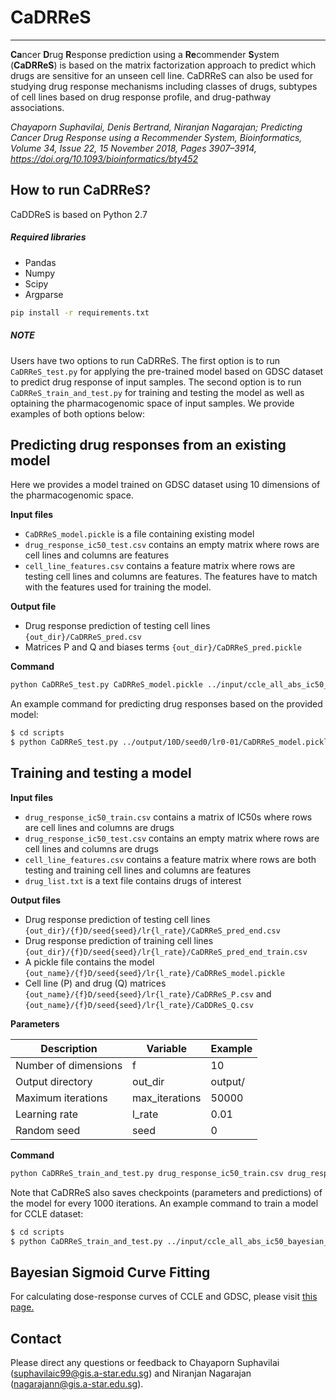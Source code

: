 # CaDRReS
---

**Ca**ncer **D**rug **R**esponse prediction using a **Re**commender **S**ystem (**CaDRReS**) is based on the matrix factorization approach to predict which drugs are sensitive for an unseen cell line. CaDRReS can also be used for studying drug response mechanisms including classes of drugs, subtypes of cell lines based on drug response profile, and drug-pathway associations.

*Chayaporn Suphavilai, Denis Bertrand, Niranjan Nagarajan; Predicting Cancer Drug Response using a Recommender System, Bioinformatics, Volume 34, Issue 22, 15 November 2018, Pages 3907–3914, https://doi.org/10.1093/bioinformatics/bty452*

## How to run CaDRReS?

CaDDReS is based on Python 2.7
##### Required libraries
- Pandas
- Numpy
- Scipy
- Argparse

```sh
pip install -r requirements.txt
```

##### NOTE

Users have two options to run CaDRReS. The first option is to run `CaDRReS_test.py` for applying the pre-trained model based on GDSC dataset to predict drug response of input samples. The second option is to run `CaDRReS_train_and_test.py` for training and testing the model as well as optaining the pharmacogenomic space of input samples. We provide examples of both options below:

## Predicting drug responses from an existing model

Here we provides a model trained on GDSC dataset using 10 dimensions of the pharmacogenomic space.

__Input files__
- `CaDRReS_model.pickle` is a file containing existing model
- `drug_response_ic50_test.csv` contains an empty matrix where rows are cell lines and columns are features
- `cell_line_features.csv` contains a feature matrix where rows are testing cell lines and columns are features. The features have to match with the features used for training the model.

__Output file__
- Drug response prediction of testing cell lines `{out_dir}/CaDRReS_pred.csv`
- Matrices P and Q and biases terms `{out_dir}/CaDRReS_pred.pickle`

__Command__
```sh
python CaDRReS_test.py CaDRReS_model.pickle ../input/ccle_all_abs_ic50_bayesian_sigmoid.csv ../input/ccle_cellline_pcor_ess_genes.csv {out_dir}
```

An example command for predicting drug responses based on the provided model:
```sh
$ cd scripts
$ python CaDRReS_test.py ../output/10D/seed0/lr0-01/CaDRReS_model.pickle ../input/ccle_all_abs_ic50_bayesian_sigmoid.csv ../input/ccle_cellline_pcor_ess_genes.csv ../output
```

## Training and testing a model

__Input files__
- `drug_response_ic50_train.csv` contains a matrix of IC50s where rows are cell lines and columns are drugs
- `drug_response_ic50_test.csv` contains an empty matrix where rows are cell lines and columns are drugs
- `cell_line_features.csv` contains a feature matrix where rows are both testing and training cell lines and columns are features
- `drug_list.txt` is a text file contains drugs of interest 

__Output files__
- Drug response prediction of testing cell lines `{out_dir}/{f}D/seed{seed}/lr{l_rate}/CaDRReS_pred_end.csv`
- Drug response prediction of training cell lines `{out_dir}/{f}D/seed{seed}/lr{l_rate}/CaDRReS_pred_end_train.csv`
- A pickle file contains the model `{out_name}/{f}D/seed{seed}/lr{l_rate}/CaDRReS_model.pickle`
- Cell line (P) and drug (Q) matrices `{out_name}/{f}D/seed{seed}/lr{l_rate}/CaDRReS_P.csv` and `{out_name}/{f}D/seed{seed}/lr{l_rate}/CaDDReS_Q.csv`

__Parameters__

| Description | Variable | Example |
| ------ | ------ | ------ | 
| Number of dimensions | f | 10 |
| Output directory | out_dir | output/ |
| Maximum iterations | max_iterations | 50000 |
| Learning rate | l_rate | 0.01 |
| Random seed | seed | 0 |

__Command__

```sh
python CaDRReS_train_and_test.py drug_response_ic50_train.csv drug_response_ic50_test.csv  cell_line_features.csv drug_list.txt {out_dir} {f} {max_iterations} {l_rate} {seed}
```

Note that CaDRReS also saves checkpoints (parameters and predictions) of the model for every 1000 iterations.
An example command to train a model for CCLE dataset:
```sh
$ cd scripts
$ python CaDRReS_train_and_test.py ../input/ccle_all_abs_ic50_bayesian_sigmoid.csv ../input/ccle_all_abs_ic50_bayesian_sigmoid.csv ../input/ccle_cellline_pcor_ess_genes.csv ../misc/ccle_drugMedianGE0.txt ../output 10 100 0.01 0
```

## Bayesian Sigmoid Curve Fitting

For calculating dose-response curves of CCLE and GDSC, please visit [this page.](https://github.com/CSB5/CaDRReS/tree/master/scripts/bayesian_sigmoid_curve_fitting)

## Contact

Please direct any questions or feedback to Chayaporn Suphavilai (suphavilaic99@gis.a-star.edu.sg) and Niranjan Nagarajan (nagarajann@gis.a-star.edu.sg).

